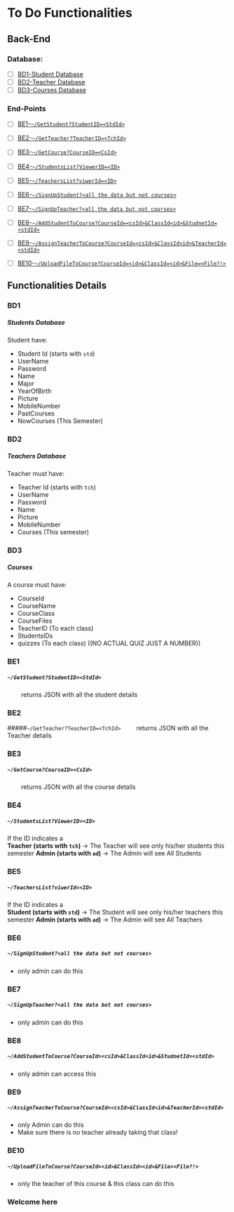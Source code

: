 
# To Do Functionalities 

## Back-End
### Database:
 - [ ] [BD1-Student Database ](#bd1)
 - [ ] [BD2-Teacher Database](#bd2)
 - [ ] [BD3-Courses Database](#bd3)

### End-Points
- [ ] [BE1-`~/GetStudent?StudentID=<StdId>`](#be1)
- [ ] [BE2-`~/GetTeacher?TeacherID=<TchId>`](#be2)
- [ ] [BE3-`~/GetCourse?CourseID=<CsId>`](#be3)
- [ ] [BE4-`~/StudentsList?ViewerID=<ID>`](#b4)
- [ ] [BE5-`~/TeachersList?viwerId=<ID>`](#b5)
- [ ] [BE6-`~/SignUpStudent?<all the data but not courses>`](#b6)
- [ ] [BE7-`~/SignUpTeacher?<all the data but not courses>`](#be7)
- [ ] [BE8-`~/AddStudentToCourse?CourseId=<csId>&ClassId<id>&StudnetId=<stdId>`](#be8)
- [ ] [BE9-`~/AssignTeacherToCourse?CourseId=<csId>&ClassId<id>&TeacherId=<stdId>`](#be9)
- [ ] [BE10-`~/UploadFileToCourse?CourseId=<id>&ClassId=<id>&File=<File?!>`](#be10)



## Functionalities Details
### BD1 
##### Students Database
Student have:
- Student Id (starts with `std`)
- UserName
- Password
- Name 
- Major
-  YearOfBirth
-  Picture
-  MobileNumber
-  PastCourses
-  NowCourses (This Semester)
### BD2 
##### Teachers Database
Teacher must have:
- Teacher Id (starts with `tch`)
- UserName
- Password
- Name
- Picture
- MobileNumber
- Courses (This semester)
### BD3 
##### Courses
A course must have:
- CourseId
- CourseName
- CourseClass
- CourseFiles
- TeacherID (To each class)
- StudentsIDs
- quizzes (To each class) ((NO ACTUAL QUIZ JUST A NUMBER))
### BE1 
##### `~/GetStudent?StudentID=<StdId>`
&nbsp;&nbsp;&nbsp;&nbsp;&nbsp;&nbsp;&nbsp;&nbsp;returns JSON with all the student details
### BE2 
#####`~/GetTeacher?TeacherID=<TchId>`
&nbsp;&nbsp;&nbsp;&nbsp;&nbsp;&nbsp;&nbsp;&nbsp;returns JSON with all the Teacher details
### BE3 
##### `~/GetCourse?CourseID=<CsId>`
&nbsp;&nbsp;&nbsp;&nbsp;&nbsp;&nbsp;&nbsp;&nbsp;returns JSON with all the course details
### BE4 
##### `~/StudentsList?ViewerID=<ID>`
If the ID indicates a  
**Teacher (starts with `tch`)** &rarr; The Teacher will see only his/her students this semester
**Admin (starts with `ad`)** &rarr; The Admin will see All Students
### BE5 
##### `~/TeachersList?viwerId=<ID>`
If the ID indicates a  
**Student (starts with `std`)** &rarr; The Student will see only his/her teachers this semester
**Admin (starts with `ad`)** &rarr; The Admin will see All Teachers
### BE6 
##### `~/SignUpStudent?<all the data but not courses>`
- only admin can do this
### BE7 
##### `~/SignUpTeacher?<all the data but not courses>`
- only admin can do this
### BE8 
##### `~/AddStudentToCourse?CourseId=<csId>&ClassId<id>&StudnetId=<stdId>`
- only admin can access this
### BE9 
##### `~/AssignTeacherToCourse?CourseId=<csId>&ClassId<id>&TeacherId=<stdId>`
- only Admin can do this
- Make sure there is no teacher already taking that class!

### BE10 
##### `~/UploadFileToCourse?CourseId=<id>&ClassId=<id>&File=<File?!>`
- only the teacher of this course & this class can do this

### Welcome here
